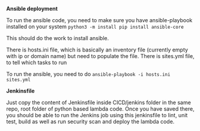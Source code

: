 
**Ansible deployment**

To run the ansible code, you need to make sure you have ansible-playbook installed on your system
`python3 -m install pip install ansible-core`

This should do the work to install ansible.

There is hosts.ini file, which is basically an inventory file (currently empty with ip or domain name) but need to populate the file.
There is sites.yml file, to tell which tasks to run

To run the ansible, you need to do
`ansible-playbook -i hosts.ini sites.yml`


**Jenkinsfile**

Just copy the content of Jenkinsfile inside CICD/jenkins folder in the same repo, root folder of python based lambda code. Once you have saved there, you should be able to run the Jenkins job using this jenkinsfile to lint, unit test, build as well as run security scan and deploy the lambda code.
